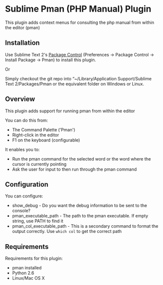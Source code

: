 Sublime Pman (PHP Manual) Plugin
================================

This plugin adds context menus for consulting the php manual from within the editor (pman)

Installation
------------

Use Sublime Text 2's [Package Control](http://wbond.net/sublime_packages/package_control) (Preferences -> Package Control -> Install Package -> Pman) to install this plugin.

Or

Simply checkout the git repo into “~/Library/Application Support/Sublime Text 2/Packages/Pman or the equivalent folder on Windows or Linux.


Overview
--------

This plugin adds support for running pman from within the editor

You can do this from:

* The Command Palette ('Pman')
* Right-click in the editor
* F1 on the keyboard (configurable)

It enables you to:

* Run the pman command for the selected word or the word where the cursor is currently pointing
* Ask the user for input to then run through the pman command


Configuration
-------------

You can configure:

* show_debug - Do you want the debug information to be sent to the console?
* pman_executable_path - The path to the pman executable. If empty string, use PATH to find it
* pman_col_executable_path - This is a secondary command to format the output correctly. Use `which col` to get the correct path


Requirements
------------

Requirements for this plugin:

* pman installed
* Python 2.6
* Linux/Mac OS X

